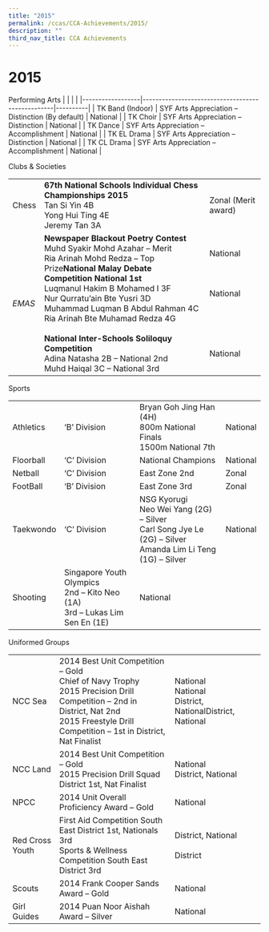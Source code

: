 ```yaml
---
title: "2015"
permalink: /ccas/CCA-Achievements/2015/
description: ""
third_nav_title: CCA Achievements
---
```

# 2015

Performing Arts
|                  |                                                  |          |
|------------------|--------------------------------------------------|----------|
| TK Band (Indoor) | SYF Arts Appreciation – Distinction (By default) | National |
| TK Choir         | SYF Arts Appreciation – Distinction              | National |
| TK Dance         | SYF Arts Appreciation – Accomplishment           | National |
| TK EL Drama      | SYF Arts Appreciation – Distinction              | National |
| TK CL Drama      | SYF Arts Appreciation – Accomplishment           | National |

Clubs & Societies

|       |            |                    |
|-------|-------|-----------------------------------------------------|
| Chess | **67th National Schools Individual Chess Championships 2015**<br>Tan Si Yin 4B<br>Yong Hui Ting 4E<br>Jeremy Tan 3A                                    | Zonal (Merit award)                                 |
| *EMAS*  | **Newspaper Blackout Poetry Contest**<br>Muhd Syakir Mohd Azahar – Merit<br>Ria Arinah Mohd Redza – Top Prize**National Malay Debate Competition National 1st**<br>Luqmanul Hakim B Mohamed I 3F<br>Nur Qurratu’ain Bte Yusri 3D<br>Muhammad Luqman B Abdul Rahman 4C<br>Ria Arinah Bte Muhamad Redza 4G<br><br>**National Inter-Schools Soliloquy Competition**<br>Adina Natasha 2B – National 2nd<br>Muhd Haiqal 3C – National 3rd | National<br><br> <br> <br>National<br><br><br><br><br> <br>National |

Sports

|           |                        |           |          |
|-----------|--------------------------------------------------------------------------------|------------------------------------------------------------------------------------------------------------------|----------|
| Athletics | ‘B’ Division                                                                   | Bryan Goh Jing Han (4H)<br>800m National Finals<br>1500m National 7th                                            | National |
| Floorball | ‘C’ Division                                                                   | National Champions          | National |
| Netball   | ‘C’ Division                                                                   | East Zone 2nd                                                                                                    | Zonal    |
| FootBall  | ‘B’ Division                                                                   | East Zone 3rd                                                                                                    | Zonal    |
| Taekwondo | ‘C’ Division                                                                   | NSG Kyorugi<br>Neo Wei Yang (2G)  – Silver<br>Carl Song Jye Le (2G) – Silver<br>Amanda Lim Li Teng (1G) – Silver | National |
| Shooting  | Singapore Youth Olympics<br>2nd – Kito Neo (1A)<br>3rd – Lukas Lim Sen En (1E) | National           |          |

Uniformed Groups

|                 |                                                                                                                                                                                              |                                                              |
|-----------------|----------------------------------------------------------------------------------------------------------------------------------------------------------------------------------------------|--------------------------------------------------------------|
| NCC Sea         | 2014 Best Unit Competition – Gold<br>Chief of Navy Trophy<br>2015 Precision Drill Competition – 2nd in District, Nat 2nd<br>2015 Freestyle Drill Competition – 1st in District, Nat Finalist | National<br>National<br>District, NationalDistrict, National |
| NCC Land        | 2014 Best Unit Competition – Gold<br>2015 Precision Drill Squad District 1st, Nat Finalist                                                                                                   | National<br>District, National                               |
| NPCC            | 2014 Unit Overall Proficiency Award – Gold                                                                                                                                                   | National                                                     |
| Red Cross Youth | First Aid Competition South East District 1st, Nationals 3rd<br>Sports & Wellness Competition South East District 3rd                                                                        | District, National<br><br>District                           |
| Scouts          | 2014 Frank Cooper Sands Award – Gold                                                                                                                                                         | National                                                     |
| Girl Guides     | 2014 Puan Noor Aishah Award – Silver                                                                                                                                                         | National                                                     |